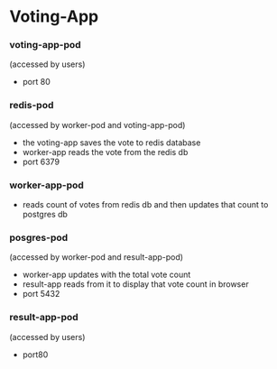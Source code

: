 # Voting-App

### voting-app-pod
(accessed by users)
- port 80

### redis-pod 
(accessed by worker-pod and voting-app-pod)
- the voting-app saves the vote to redis database
- worker-app reads the vote from the redis db
- port 6379

### worker-app-pod
- reads count of votes from redis db and then updates that count to postgres db

### posgres-pod
(accessed by worker-pod and result-app-pod)
- worker-app updates with the total vote count
- result-app reads from it to display that vote count in browser
- port 5432

### result-app-pod
(accessed by users)
- port80